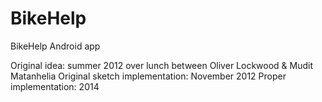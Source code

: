 BikeHelp
========

BikeHelp Android app

Original idea: summer 2012 over lunch between Oliver Lockwood & Mudit Matanhelia
Original sketch implementation: November 2012
Proper implementation: 2014
